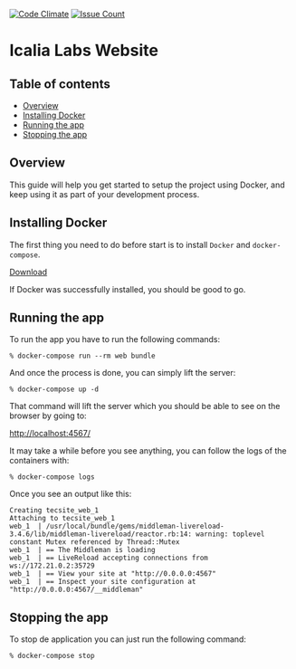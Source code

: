 [![Code Climate](https://codeclimate.com/github/IcaliaLabs/icalialabs/badges/gpa.svg)](https://codeclimate.com/github/IcaliaLabs/icalialabs)
[![Issue Count](https://codeclimate.com/github/IcaliaLabs/icalialabs/badges/issue_count.svg)](https://codeclimate.com/github/IcaliaLabs/icalialabs)

# Icalia Labs Website

## Table of contents

- [Overview](#overview)
- [Installing Docker](#installing-docker)
- [Running the app](#running-the-app)
- [Stopping the app](#stopping-the-app)

## Overview

This guide will help you get started to setup the project using Docker, and keep using it as part of your development process.

## Installing Docker

The first thing you need to do before start is to install `Docker` and `docker-compose`. 

[Download](https://www.docker.com/products/docker)

If Docker was successfully installed, you should be good to go.

## Running the app

To run the app you have to run the following commands:

```
% docker-compose run --rm web bundle
```

And once the process is done, you can simply lift the server:

```
% docker-compose up -d
```

That command will lift the server which you should be able to see on the browser by going to:

[http://localhost:4567/](http://localhost:4567/)

It may take a while before you see anything, you can follow the logs of the containers with:

```
% docker-compose logs
```

Once you see an output like this:

```
Creating tecsite_web_1
Attaching to tecsite_web_1
web_1  | /usr/local/bundle/gems/middleman-livereload-3.4.6/lib/middleman-livereload/reactor.rb:14: warning: toplevel constant Mutex referenced by Thread::Mutex
web_1  | == The Middleman is loading
web_1  | == LiveReload accepting connections from ws://172.21.0.2:35729
web_1  | == View your site at "http://0.0.0.0:4567"
web_1  | == Inspect your site configuration at "http://0.0.0.0:4567/__middleman"
```

## Stopping the app

To stop de application you can just run the following command:

```
% docker-compose stop
```
